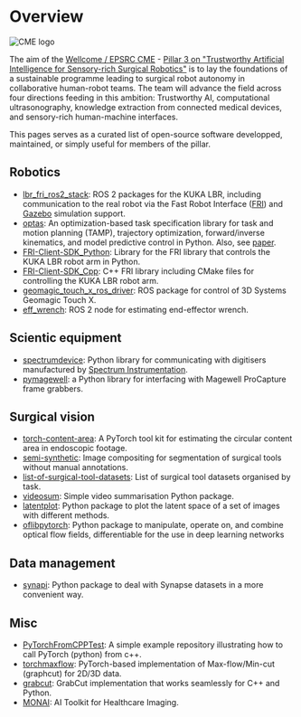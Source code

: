 # Overview
![CME logo](/assets/medicalengineering-logo.svg)

The aim of the [Wellcome / EPSRC CME](https://medicalengineering.org.uk) - [Pillar 3 on "Trustworthy Artificial Intelligence for Sensory-rich Surgical Robotics"](https://medicalengineering.org.uk/centre-activities/pillar-3-trustworthy-artificial-intelligence-for-sensory-rich-surgical-robotics/) is to lay the foundations of a sustainable programme leading to surgical robot autonomy in collaborative human-robot teams. The team will advance the field across four directions feeding in this ambition: Trustworthy AI, computational ultrasonography, knowledge extraction from connected medical devices, and sensory-rich human-machine interfaces.

This pages serves as a curated list of open-source software developped, maintained, or simply useful for members of the pillar.

## Robotics
- [lbr_fri_ros2_stack](https://github.com/KCL-BMEIS/lbr_fri_ros2_stack): ROS 2 packages for the KUKA LBR, including communication to the real robot via the Fast Robot Interface ([FRI](https://github.com/KCL-BMEIS/fri)) and [Gazebo](http://gazebosim.org/) simulation support.
- [optas](https://github.com/cmower/optas): An optimization-based task specification library for task and motion planning (TAMP), trajectory optimization, forward/inverse kinematics, and model predictive control in Python. Also, see [paper](https://ieeexplore.ieee.org/document/10161272).
- [FRI-Client-SDK_Python](https://github.com/cmower/FRI-Client-SDK_Python): Library for the FRI library that controls the KUKA LBR robot arm in Python.
- [FRI-Client-SDK_Cpp](https://github.com/cmower/FRI-Client-SDK_Cpp): C++ FRI library including CMake files for controlling the KUKA LBR robot arm.
- [geomagic_touch_x_ros_driver](https://github.com/RViMLab/geomagic_touch_x_ros_driver): ROS package for control of 3D Systems Geomagic Touch X.
- [eff_wrench](https://github.com/cmower/eff_wrench): ROS 2 node for estimating end-effector wrench. 


## Scientic equipment
-  [spectrumdevice](https://github.com/KCL-BMEIS/spectrumdevice): Python library for communicating with digitisers manufactured by [Spectrum Instrumentation](https://spectrum-instrumentation.com/).
-  [pymagewell](https://github.com/KCL-BMEIS/pymagewell): a Python library for interfacing with Magewell ProCapture frame grabbers.

## Surgical vision
- [torch-content-area](https://github.com/charliebudd/torch-content-area): A PyTorch tool kit for estimating the circular content area in endoscopic footage.
- [semi-synthetic](https://github.com/luiscarlosgph/semi-synthetic): Image compositing for segmentation of surgical tools without manual annotations.
- [list-of-surgical-tool-datasets](https://github.com/luiscarlosgph/list-of-surgical-tool-datasets): List of surgical tool datasets organised by task.
- [videosum](https://github.com/luiscarlosgph/videosum): Simple video summarisation Python package.
- [latentplot](https://github.com/luiscarlosgph/latentplot): Python package to plot the latent space of a set of images with different methods.
- [oflibpytorch](https://github.com/RViMLab/oflibpytorch): Python package to manipulate, operate on, and combine optical flow fields, differentiable for the use in deep learning networks

## Data management
- [synapi](https://github.com/luiscarlosgph/synapi): Python package to deal with Synapse datasets in a more convenient way.

## Misc
- [PyTorchFromCPPTest](https://github.com/cai4cai/PyTorchFromCPPTest): A simple example repository illustrating how to call PyTorch (python) from c++.
- [torchmaxflow](https://github.com/masadcv/torchmaxflow): PyTorch-based implementation of Max-flow/Min-cut (graphcut) for 2D/3D data.
- [grabcut](https://github.com/luiscarlosgph/grabcut): GrabCut implementation that works seamlessly for C++ and Python.
- [MONAI](https://github.com/Project-MONAI/MONAI): AI Toolkit for Healthcare Imaging.
